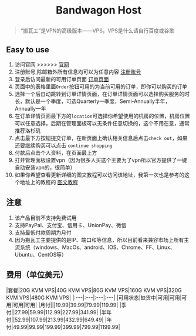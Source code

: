 ﻿<h1><p align="center">Bandwagon Host</p></h1>

> “搬瓦工”是VPN的高级版本——VPS，VPS是什么请自行百度或谷歌

## Easy to use
1. 访问官网 >>>>>> [官网](https://bandwagonhost.com/index.php)
2. 注册账号,除邮箱外所有信息均可以为任意内容 [注册账号](https://bandwagonhost.com/register.php)
3. 登录后访问最新的可用订单页面 [订单页面](https://bandwagonhost.com/vps-hosting.php)
4. 页面中的表格里面`Order`按钮可用的为当前可用的订单，即你可以购买的订单
5. 选择一个后自动跳转到订单详情页面，在订单详情页面可以选择购买服务的时长，默认是一个季度，可选Quarterly一季度，Semi-Annually半年，Annually一年
6. 在订单详情页面最下方的`location`可选择你希望使用的机房的位置，机房位置可以任意选择，后期在管理面板可以无条件任意切换的，这个不用在意，通常推荐洛杉矶
7. 点击最下方按钮提交订单，在新页面上确认相关信息后点击`check out`，如果还要继续购买可以点击 `continue shopping`
8. 付款后点击个人资料，在页面最上方
9. 打开管理面板设置vpn（因为很多人买这个主要为了vpn所以官方提供了一键自动安装vpn的，很简单）
10. 如果你希望查看更新详细的图文教程可以访问该地址，我第一次也是参考的这个地址上的教程的 [图文教程](https://banwagong.cn/)

## 注意
1. 该产品目前不支持免费试用
2. 支持PayPal、支付宝、信用卡、UnionPay、微信
3. 支持最低付款周期为月付
4. 因为搬瓦工主要提供的是IP、端口和等信息，所以目前看来兼容市场上所有主流系统（windows、MacOs、android、IOS、Chrome、FF、Linux、Ubuntu、CentOS等）

## 费用（单位美元）
|套餐|20G KVM VPS|40G KVM VPS|80G KVM VPS|160G KVM VPS|320G KVM VPS|480G KVM VPS|
|:---|:---|:---|:---|
|可用状态|缺货中|可用|可用|可用|可用|可用|
|月付|||19.99|39.99|79.99|119.99|
|季付||27.99|59.99|112.99|227.99|341.99|
|半年付||52.99|107.99|213.99|432.99|649.49|
|年付|49.99|99.99|199.99|399.99|799.99|1199.99|
